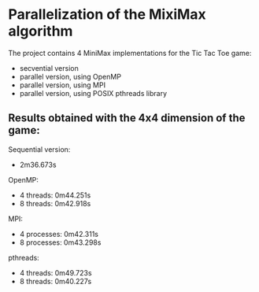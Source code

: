 # Parallelization of the MixiMax algorithm

The project contains 4 MiniMax implementations for the Tic Tac Toe game:
- secvential version
- parallel version, using OpenMP
- parallel version, using MPI
- parallel version, using POSIX pthreads library

## Results obtained with the 4x4 dimension of the game:

Sequential version:
- 2m36.673s

OpenMP:
- 4 threads: 0m44.251s
- 8 threads: 0m42.918s

MPI:
- 4 processes: 0m42.311s
- 8 processes: 0m43.298s

pthreads:
- 4 threads: 0m49.723s
- 8 threads: 0m40.227s
